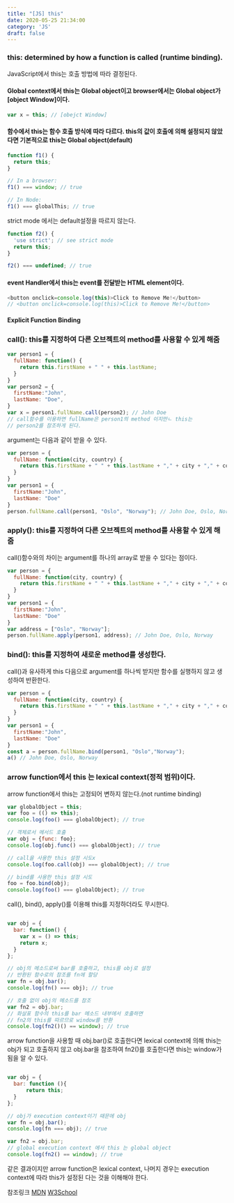 ```yaml
---
title: "[JS] this"
date: 2020-05-25 21:34:00
category: 'JS'
draft: false
---
```


### this: determined by how a function is called (runtime binding).
JavaScript에서 this는 호출 방법에 따라 결정된다.


#### Global context에서 this는 Global object이고 browser에서는 Global object가 [object Window]이다. 

```javascript
var x = this; // [obejct Window]
```

#### 함수에서 this는 함수 호출 방식에 따라 다르다. this의 값이 호출에 의해 설정되지 않았다면 기본적으로 this는 Global object(default)
```javascript
function f1() {
  return this;
}

// In a browser:
f1() === window; // true

// In Node:
f1() === globalThis; // true
```

strict mode 에서는 default설정을 따르지 않는다.

```javascript
function f2() {
  'use strict'; // see strict mode
  return this;
}

f2() === undefined; // true
```




#### event Handler에서 this는 event를 전달받는 HTML element이다.

```javascript
<button onclick=console.log(this)>Click to Remove Me!</button>
// <button onclick=console.log(this)>Click to Remove Me!</button>
```




#### Explicit Function Binding

### call(): this를 지정하여 다른 오브젝트의 method를 사용할 수 있게 해줌


```javascript
var person1 = {
  fullName: function() {
    return this.firstName + " " + this.lastName;
  }
}
var person2 = {
  firstName:"John",
  lastName: "Doe",
}
var x = person1.fullName.call(person2); // John Doe 
// call함수를 이용하면 fullName은 person1의 method 이지만ㄴ this는
// person2를 참조하게 된다.
```

argument는 다음과 같이 받을 수 있다.
```javascript
var person = {
  fullName: function(city, country) {
    return this.firstName + " " + this.lastName + "," + city + "," + country;
  }
}
var person1 = {
  firstName:"John",
  lastName: "Doe"
}
person.fullName.call(person1, "Oslo", "Norway"); // John Doe, Oslo, Norway
```

### apply(): this를 지정하여 다른 오브젝트의 method를 사용할 수 있게 해줌

call()함수와의 차이는 argument를 하나의 array로 받을 수 있다는 점이다.

```javascript
var person = {
  fullName: function(city, country) {
    return this.firstName + " " + this.lastName + "," + city + "," + country;
  }
}
var person1 = {
  firstName:"John",
  lastName: "Doe"
}
var address = ["Oslo", "Norway"];
person.fullName.apply(person1, address); // John Doe, Oslo, Norway
```

### bind(): this를 지정하여 새로운 method를 생성한다. 
call()과 유사하게 this 다음으로 argument를 하나씩 받지만 함수를 실행하지 않고 생성하여 반환한다.

```javascript
var person = {
  fullName: function(city, country) {
    return this.firstName + " " + this.lastName + "," + city + "," + country;
  }
}
var person1 = {
  firstName:"John",
  lastName: "Doe"
}
const a = person.fullName.bind(person1, "Oslo","Norway"); 
a() // John Doe, Oslo, Norway
```

### arrow function에서 this 는 lexical context(정적 범위)이다.
arrow function에서 this는 고정되어 변하지 않는다.(not runtime binding)

```javascript
var globalObject = this;
var foo = (() => this);
console.log(foo() === globalObject); // true

// 객체로서 메서드 호출
var obj = {func: foo};
console.log(obj.func() === globalObject); // true

// call을 사용한 this 설정 시도x
console.log(foo.call(obj) === globalObject); // true

// bind를 사용한 this 설정 시도
foo = foo.bind(obj);
console.log(foo() === globalObject); // true
```
call(), bind(), apply()를 이용해 this를 지정하더라도 무시한다. 




```javascript

var obj = {
  bar: function() {
    var x = () => this;
    return x;
  }
};

// obj의 메소드로써 bar를 호출하고, this를 obj로 설정
// 반환된 함수로의 참조를 fn에 할당
var fn = obj.bar();
console.log(fn() === obj); // true

// 호출 없이 obj의 메소드를 참조
var fn2 = obj.bar;
// 화살표 함수의 this를 bar 메소드 내부에서 호출하면
// fn2의 this를 따르므로 window를 반환
console.log(fn2()() == window); // true

```
arrow function을 사용할 때 obj.bar()로 호출한다면 lexical context에 의해 this는 obj가 되고 
호출하지 않고 obj.bar을 참조하여 fn2()를 호출한다면 this는 window가 됨을 알 수 있다.

```javascript

var obj = {
  bar: function (){
      return this;
  }
};

// obj가 execution context이기 때문에 obj
var fn = obj.bar();
console.log(fn === obj); // true

var fn2 = obj.bar;
// global execution context 에서 this 는 global object
console.log(fn2() == window); // true

```
같은 결과이지만 arrow function은 lexical context, 나머지 경우는 execution context에 따라 this가 설정된 다는 것을 이해해야 한다.


참조링크
[MDN](https://developer.mozilla.org/en-US/docs/Web/JavaScript/Reference/Operators/this)
[W3School](https://www.w3schools.com/js/js_this.asp)